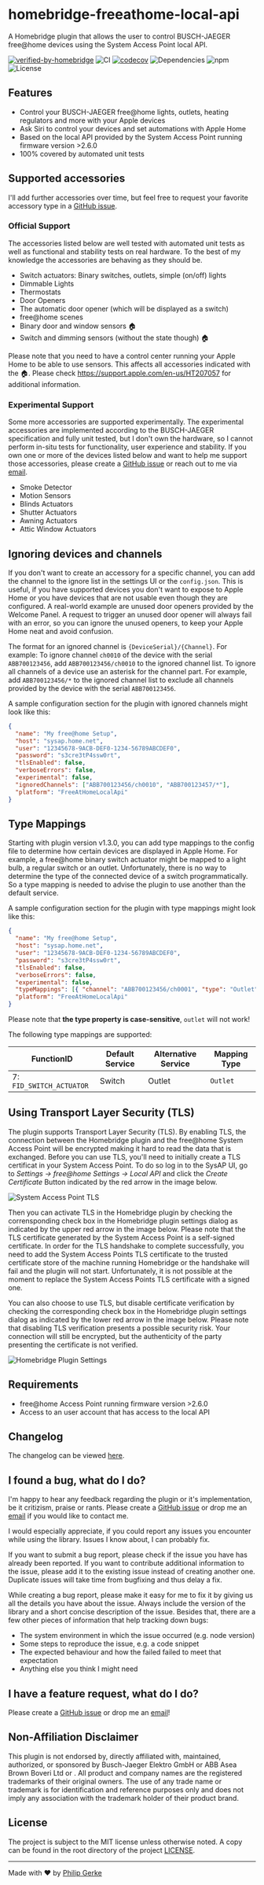 # homebridge-freeathome-local-api

A Homebridge plugin that allows the user to control BUSCH-JAEGER free@home devices using the System Access Point local API.

[![verified-by-homebridge](https://badgen.net/badge/homebridge/verified/purple)](https://github.com/homebridge/homebridge/wiki/Verified-Plugins)
![CI](https://img.shields.io/github/actions/workflow/status/pgerke/homebridge-freeathome-local-api/build.yml?style=flat-square)
[![codecov](https://codecov.io/gh/pgerke/homebridge-freeathome-local-api/branch/main/graph/badge.svg?token=V5ICB2MGH0)](https://codecov.io/gh/pgerke/homebridge-freeathome-local-api)
![Dependencies](https://img.shields.io/librariesio/release/npm/homebridge-freeathome-local-api?style=flat-square)
![npm](https://img.shields.io/npm/v/homebridge-freeathome-local-api?style=flat-square)
![License](https://img.shields.io/github/license/pgerke/homebridge-freeathome-local-api?style=flat-square)

## Features

- Control your BUSCH-JAEGER free@home lights, outlets, heating regulators and more with your Apple devices
- Ask Siri to control your devices and set automations with Apple Home
- Based on the local API provided by the System Access Point running firmware version >2.6.0
- 100% covered by automated unit tests

## Supported accessories

I'll add further accessories over time, but feel free to request your favorite accessory type in a [GitHub issue](https://github.com/pgerke/homebridge-freeathome-local-api/issues).

### Official Support

The accessories listed below are well tested with automated unit tests as well as functional and stability tests on real hardware. To the best of my knowledge the accessories are behaving as they should be.

- Switch actuators: Binary switches, outlets, simple (on/off) lights
- Dimmable Lights
- Thermostats
- Door Openers
- The automatic door opener (which will be displayed as a switch)
- free@home scenes
- Binary door and window sensors 🏠
- Switch and dimming sensors (without the state though) 🏠

Please note that you need to have a control center running your Apple Home to be able to use sensors. This affects all accessories indicated with the 🏠. Please check https://support.apple.com/en-us/HT207057 for additional information.

### Experimental Support

Some more accessories are supported experimentally. The experimental accessories are implemented according to the BUSCH-JAEGER specification and fully unit tested, but I don't own the hardware, so I cannot perform in-situ tests for functionality, user experience and stability. If you own one or more of the devices listed below and want to help me support those accessories, please create a [GitHub issue](https://github.com/pgerke/homebridge-freeathome-local-api/issues) or reach out to me via [email](mailto:info@philipgerke.com).

- Smoke Detector
- Motion Sensors
- Blinds Actuators
- Shutter Actuators
- Awning Actuators
- Attic Window Actuators

## Ignoring devices and channels

If you don't want to create an accessory for a specific channel, you can add the channel to the ignore list in the settings UI or the `config.json`. This is useful, if you have supported devices you don't want to expose to Apple Home or you have devices that are not usable even though they are configured. A real-world example are unused door openers provided by the Welcome Panel. A request to trigger an unused door opener will always fail with an error, so you can ignore the unused openers, to keep your Apple Home neat and avoid confusion.

The format for an ignored channel is `{DeviceSerial}/{Channel}`. For example: To ignore channel `ch0010` of the device with the serial `ABB700123456`, add `ABB700123456/ch0010` to the ignored channel list. To ignore all channels of a device use an asterisk for the channel part. For example, add `ABB700123456/*` to the ignored channel list to exclude all channels provided by the device with the serial `ABB700123456`.

A sample configuration section for the plugin with ignored channels might look like this:

```json
{
  "name": "My free@home Setup",
  "host": "sysap.home.net",
  "user": "12345678-9ACB-DEF0-1234-56789ABCDEF0",
  "password": "s3cre3tP4ssw0rt",
  "tlsEnabled": false,
  "verboseErrors": false,
  "experimental": false,
  "ignoredChannels": ["ABB700123456/ch0010", "ABB700123457/*"],
  "platform": "FreeAtHomeLocalApi"
}
```

## Type Mappings

Starting with plugin version v1.3.0, you can add type mappings to the config file to determine how certain devices are displayed in Apple Home. For example, a free@home binary switch actuator might be mapped to a light bulb, a regular switch or an outlet. Unfortunately, there is no way to determine the type of the connected device of a switch programmatically. So a type mapping is needed to advise the plugin to use another than the default service.

A sample configuration section for the plugin with type mappings might look like this:

```json
{
  "name": "My free@home Setup",
  "host": "sysap.home.net",
  "user": "12345678-9ACB-DEF0-1234-56789ABCDEF0",
  "password": "s3cre3tP4ssw0rt",
  "tlsEnabled": false,
  "verboseErrors": false,
  "experimental": false,
  "typeMappings": [{ "channel": "ABB700123456/ch0001", "type": "Outlet" }],
  "platform": "FreeAtHomeLocalApi"
}
```

Please note that **the type property is case-sensitive**, `outlet` will not work!

The following type mappings are supported:

| FunctionID               | Default Service | Alternative Service | Mapping Type |
| ------------------------ | --------------- | ------------------- | ------------ |
| 7: `FID_SWITCH_ACTUATOR` | Switch          | Outlet              | `Outlet`     |

## Using Transport Layer Security (TLS)

The plugin supports Transport Layer Security (TLS). By enabling TLS, the connection between the Homebridge plugin and the free@home System Access Point will be encrypted making it hard to read the data that is exchanged. Before you can use TLS, you'll need to initially create a TLS certificat in your System Access Point. To do so log in to the SysAP UI, go to _Settings -> free@home Settings -> Local API_ and click the _Create Certificate_ Button indicated by the red arrow in the image below.

![System Access Point TLS](.doc/TLS%20Certificate.png)

Then you can activate TLS in the Homebridge plugin by checking the corrensponding check box in the Homebridge plugin settings dialog as indicated by the upper red arrow in the image below. Please note that the TLS certificate generated by the System Access Point is a self-signed certificate. In order for the TLS handshake to complete successfully, you need to add the System Access Points TLS certificate to the trusted certificate store of the machine running Homebridge or the handshake will fail and the plugin will not start. Unfortunately, it is not possible at the moment to replace the System Access Points TLS certificate with a signed one.

You can also choose to use TLS, but disable certificate verification by checking the corresponding check box in the Homebridge plugin settings dialog as indicated by the lower red arrow in the image below. Please note that disabling TLS verification presents a possible security risk. Your connection will still be encrypted, but the authenticity of the party presenting the certificate is not verified.

![Homebridge Plugin Settings](.doc/Homebridge%20Settings%20Dialog.png)

## Requirements

- free@home Access Point running firmware version >2.6.0
- Access to an user account that has access to the local API

## Changelog

The changelog can be viewed [here](CHANGELOG.md).

## I found a bug, what do I do?

I'm happy to hear any feedback regarding the plugin or it's implementation, be it critizism, praise or rants. Please create a [GitHub issue](https://github.com/pgerke/homebridge-freeathome-local-api/issues) or drop me an [email](mailto:info@philipgerke.com) if you would like to contact me.

I would especially appreciate, if you could report any issues you encounter while using the library. Issues I know about, I can probably fix.

If you want to submit a bug report, please check if the issue you have has already been reported. If you want to contribute additional information to the issue, please add it to the existing issue instead of creating another one. Duplicate issues will take time from bugfixing and thus delay a fix.

While creating a bug report, please make it easy for me to fix it by giving us all the details you have about the issue. Always include the version of the library and a short concise description of the issue. Besides that, there are a few other pieces of information that help tracking down bugs:

- The system environment in which the issue occurred (e.g. node version)
- Some steps to reproduce the issue, e.g. a code snippet
- The expected behaviour and how the failed failed to meet that expectation
- Anything else you think I might need

## I have a feature request, what do I do?

Please create a [GitHub issue](https://github.com/pgerke/homebridge-freeathome-local-api/issues) or drop me an [email](mailto:info@philipgerke.com)!

## Non-Affiliation Disclaimer

This plugin is not endorsed by, directly affiliated with, maintained, authorized, or sponsored by Busch-Jaeger Elektro GmbH or ABB Asea Brown Boveri Ltd or . All product and company names are the registered trademarks of their original owners. The use of any trade name or trademark is for identification and reference purposes only and does not imply any association with the trademark holder of their product brand.

## License

The project is subject to the MIT license unless otherwise noted. A copy can be found in the root directory of the project [LICENSE](./LICENSE).

<hr>

Made with ❤️ by [Philip Gerke](https://github.com/pgerke)
